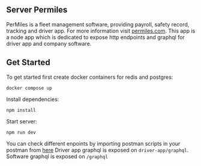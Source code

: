 ## Server Permiles
PerMiles is a fleet management software, providing payroll, safety record, tracking and driver app. For more information visit [permiles.com](https://permiles.com).
This app is a node app which is dedicated to expose http endpoints and graphql for driver app and company software. 

## Get Started
To get started first create docker containers for redis and postgres:
```shell
docker compose up
```
Install dependencies:
```shell
npm install
```
Start server:
```shell
npm run dev
```

You can check different enpoints by importing postman scripts in your postman from [here](https://github.com/GurinderRawala/server-permiles/tree/main/scripts/postman)
Driver app graphql is exposed on `driver-app/graphql`.
Software graphql is exposed on `/graphql`
